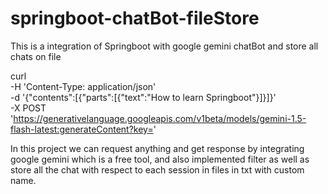 # springboot-chatBot-fileStore
This is a integration of Springboot with google gemini chatBot and store all chats on file

curl \
  -H 'Content-Type: application/json' \
  -d '{"contents":[{"parts":[{"text":"How to learn Springboot"}]}]}' \
  -X POST 'https://generativelanguage.googleapis.com/v1beta/models/gemini-1.5-flash-latest:generateContent?key=<Enter Your API Key>'

In this project we can request anything and get response by integrating google gemini which is a free tool, and also implemented filter as well as store all the chat with respect to each session in files in txt with custom name. 
